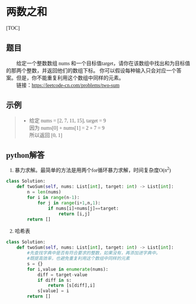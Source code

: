<font face="微软雅黑">
    
# 两数之和
[TOC]
## 题目
&emsp;&emsp;给定一个整数数组 nums 和一个目标值target，请你在该数组中找出和为目标值的那两个整数，并返回他们的数组下标。
你可以假设每种输入只会对应一个答案。但是，你不能重复利用这个数组中同样的元素。<br/>
&emsp;&emsp;链接：https://leetcode-cn.com/problems/two-sum

## 示例
>* 给定 nums = [2, 7, 11, 15], target = 9<br/>
因为 nums[0] + nums[1] = 2 + 7 = 9<br/>
所以返回 [0, 1]<br/>


## python解答
1. 暴力求解。最简单的方法是用两个for循环暴力求解，时间复杂度O(n<sup>2</sup>)
```python
class Solution:
    def twoSum(self, nums: List[int], target: int) -> List[int]:
        n = len(nums)
        for i in range(n-1):
            for j in range(i+1,n,1):
                if nums[i]+nums[j]==target:
                    return [i,j]
        return [] 
```
2. 哈希表
```python
class Solution:
    def twoSum(self, nums: List[int], target: int) -> List[int]:
        #先查找字典中是否有符合要求的整数，如果没有，再添加进字典中。
        #既提高效率，也避免重复利用这个数组中同样的元素
        s = {}
        for i,value in enumerate(nums):
            diff = target-value
            if diff in s:
                return [s[diff],i]
            s[value] = i   
        return []
```

</font>
